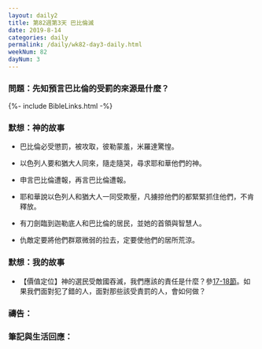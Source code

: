 ```yaml
---
layout: daily2
title: 第82週第3天 巴比倫滅
date: 2019-8-14
categories: daily
permalink: /daily/wk82-day3-daily.html
weekNum: 82
dayNum: 3
---
```


### 問題：先知預言巴比倫的受罰的來源是什麼？

{%- include BibleLinks.html -%}

### 默想：神的故事
+ 巴比倫必受懲罰，被攻取，彼勒蒙羞，米羅達驚惶。

+ 以色列人要和猶大人同來，隨走隨哭，尋求耶和華他們的神。

+ 申言巴比倫遭報，再言巴比倫遭報。

+ 耶和華說以色列人和猶大人一同受欺壓，凡擄掠他們的都緊緊抓住他們，不肯釋放。

+ 有刀劍臨到迦勒底人和巴比倫的居民，並她的首領與智慧人。

+ 仇敵定要將他們群眾微弱的拉去，定要使他們的居所荒涼。


### 默想：我的故事
+ 【價值定位】神的選民受敵國吞滅，我們應該的責任是什麼？參[17-18節](https://www.biblegateway.com/quicksearch/?quicksearch=耶利米書50:17-18&qs_version=CUVMPT)。如果我們面對犯了錯的人，面對那些該受責罰的人，會如何做？


### 禱告：

### 筆記與生活回應：

